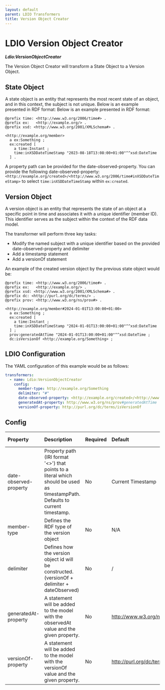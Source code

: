 ```yaml
---
layout: default
parent: LDIO Transformers
title: Version Object Creator
---
```


# LDIO Version Object Creator

***Ldio:VersionObjectCreator***

The Version Object Creator will transform a State Object to a Version Object.

## State Object

A state object is an entity that represents the most recent state of an object, and in this context, the subject is not unique. Below is an example presented in RDF format: Below is an example presented in RDF format:

```turtle
@prefix time: <http://www.w3.org/2006/time#> .
@prefix ex:   <http://example.org/> .
@prefix xsd: <http://www.w3.org/2001/XMLSchema#> .

<http://example.org/member>
  a ex:Something ;
  ex:created [
    a time:Instant ;
    time:inXSDDateTimeStamp "2023-08-18T13:08:00+01:00"^^xsd:DateTime
  ] .
```

A property path can be provided for the date-observed-property. You can provide the following
date-observed-property: `<http://example.org/created>/<http://www.w3.org/2006/time#inXSDDateTimeStamp>`
to select `time:inXSDDateTimeStamp` within `ex:created`.

## Version Object

A version object is an entity that represents the state of an object at a specific point in time and associates it with
a unique identifier (member ID). This identifier serves as the subject within the context of the RDF data model.

The transformer will perform three key tasks:

- Modify the named subject with a unique identifier based on the provided date-observed-property and delimiter
- Add a timestamp statement
- Add a versionOf statement

An example of the created version object by the previous state object would be:

```turtle
@prefix time: <http://www.w3.org/2006/time#> .
@prefix ex:   <http://example.org/> .
@prefix xsd: <http://www.w3.org/2001/XMLSchema#> .
@prefix dc: <http://purl.org/dc/terms/> .
@prefix prov: <http://www.w3.org/ns/prov#> .

<http://example.org/member#2024-01-01T13:00:00+01:00>
  a ex:Something ;
  ex:created [
    a time:Instant ;
    time:inXSDDateTimeStamp "2024-01-01T13:00:00+01:00"^^xsd:DateTime
  ] ;
  prov:generatedAtTime "2024-01-01T13:00:00+01:00"^^xsd:DateTime ;
  dc:isVersionOf <http://example.org/Something> ;
```

## LDIO Configuration

The YAML configuration of this example would be as follows:

```yaml
transformers:
  - name: Ldio:VersionObjectCreator
    config:
      member-type: http://example.org/Something
      delimiter: "#"
      date-observed-property: <http://example.org/created>/<http://www.w3.org/2006/time#inXSDDateTimeStamp>
      generatedAt-property: http://www.w3.org/ns/prov#generatedAtTime
      versionOf-property: http://purl.org/dc/terms/isVersionOf
```

## Config

| Property               | Description                                                                                                                    | Required | Default                                   | Example                                   | Supported values |
|:-----------------------|:-------------------------------------------------------------------------------------------------------------------------------|:---------|:------------------------------------------|:------------------------------------------|:-----------------|
| date-observed-property | Property path (IRI format '<>') that points to a literal which should be used as timestampPath. Defaults to current timestamp. | No       | Current Timestamp                         | \<https://example.org/ObservedAt\>        | String           |
| member-type            | Defines the RDF type of the version object                                                                                     | No       | N/A                                       | https://example.org/Person                | String           |
| delimiter              | Defines how the version object id will be constructed. (versionOf + delimiter + dateObserved)                                  | No       | /                                         | /                                         | String           |
| generatedAt-property   | A statement will be added to the model with the observedAt value and the given property.                                       | No       | http://www.w3.org/ns/prov#generatedAtTime | http://www.w3.org/ns/prov#generatedAtTime | String           |
| versionOf-property     | A statement will be added to the model with the versionOf value and the given property.                                        | No       | http://purl.org/dc/terms/isVersionOf      | http://purl.org/dc/terms/isVersionOf      | String           |
